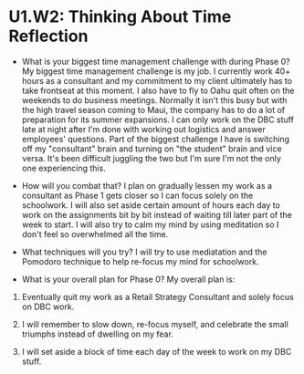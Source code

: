 # U1.W2: Thinking About Time Reflection

* What is your biggest time management challenge with during Phase 0? 
My biggest time management challenge is my job.  I currently work 40+ hours as a consultant and my commitment to my client ultimately has to take frontseat at this moment. I also have to fly to Oahu quit often on the weekends to do business meetings.  Normally it isn't this busy but with the high travel season coming to Maui, the company has to do a lot of preparation for its summer expansions. I can only work on the DBC stuff late at night after I'm done with working out logistics and answer employees' questions. Part of the biggest challenge I have is switching off my "consultant" brain and turning on "the student" brain and vice versa. It's been difficult juggling the two but I'm sure I'm not the only one experiencing this. 
* How will you combat that? 
I plan on gradually lessen my work as a consultant as Phase 1 gets closer so I can focus solely on the schoolwork. I will also set aside certain amount of hours each day to work on the assignments bit by bit instead of waiting till later part of the week to start. I will also try to calm my mind by using meditation so I don't feel so overwhelmed all the time.  
* What techniques will you try?
I will try to use mediatation and the Pomodoro technique to help re-focus my mind for schoolwork.

* What is your overall plan for Phase 0?
My overall plan is:

1. Eventually quit my work as a Retail Strategy Consultant and solely focus on DBC work.

2. I will remember to slow down, re-focus myself, and celebrate the small triumphs instead of dwelling on my fear.

3. I will set aside a block of time each day of the week to work on my DBC stuff. 